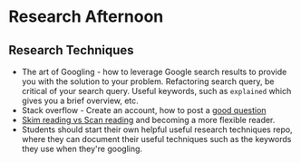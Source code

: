 # Research Afternoon

## Research Techniques
- The art of Googling - how to leverage Google search results to provide you with the solution to your problem. Refactoring search query, be critical of your search query. Useful keywords, such as `explained` which gives you a brief overview, etc.
- Stack overflow - Create an account, how to post a [good question](https://stackoverflow.com/help/how-to-ask)
- [Skim reading vs Scan reading](http://www.howtolearn.com/2013/02/skimming-and-scanning-two-important-strategies-for-speeding-up-your-reading/) and becoming a more flexible reader.
- Students should start their own helpful useful research techniques repo, where they can document their useful techniques such as the keywords they use when they're googling.

